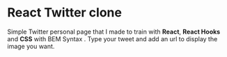# React Twitter clone

Simple Twitter personal page that I made to train with **React**, **React Hooks** and **CSS** with BEM Syntax . Type your tweet and add an url to display the image you want.

